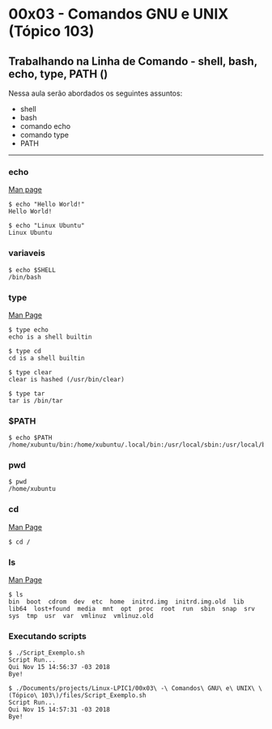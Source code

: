# 00x03 - Comandos GNU e UNIX (Tópico 103)

## Trabalhando na Linha de Comando - shell, bash, echo, type, PATH ()

Nessa aula serão abordados os seguintes assuntos:
* shell
* bash
* comando echo
* comando type
* PATH

---

### echo

[Man page](http://man7.org/linux/man-pages/man1/echo.1.html)

```
$ echo "Hello World!"
Hello World!

$ echo "Linux Ubuntu"
Linux Ubuntu
```

### variaveis

```
$ echo $SHELL
/bin/bash
```

### type

[Man Page](http://man7.org/linux/man-pages/man1/type.1p.html)

```
$ type echo
echo is a shell builtin

$ type cd
cd is a shell builtin
```

```
$ type clear
clear is hashed (/usr/bin/clear)
```

```
$ type tar
tar is /bin/tar
```

### $PATH

```
$ echo $PATH
/home/xubuntu/bin:/home/xubuntu/.local/bin:/usr/local/sbin:/usr/local/bin:/usr/sbin:/usr/bin:/sbin:/bin:/usr/games:/usr/local/games:/snap/biǹ
```

### pwd

```
$ pwd
/home/xubuntu
```

### cd

[Man Page](http://man7.org/linux/man-pages/man1/cd.1p.html)

```
$ cd /
```

### ls

[Man Page](http://man7.org/linux/man-pages/man1/pwd.1.html)

```
$ ls
bin  boot  cdrom  dev  etc  home  initrd.img  initrd.img.old  lib  lib64  lost+found  media  mnt  opt  proc  root  run  sbin  snap  srv  sys  tmp  usr  var  vmlinuz  vmlinuz.old
```

### Executando scripts

```
$ ./Script_Exemplo.sh
Script Run...
Qui Nov 15 14:56:37 -03 2018
Bye!
```

```
$ ./Documents/projects/Linux-LPIC1/00x03\ -\ Comandos\ GNU\ e\ UNIX\ \(Tópico\ 103\)/files/Script_Exemplo.sh 
Script Run...
Qui Nov 15 14:57:31 -03 2018
Bye!
```